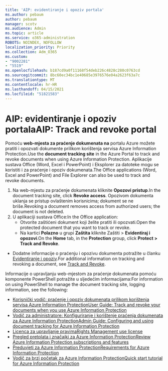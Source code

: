 ```yaml
---
title: 'AIP: evidentiranje i opoziv portala'
ms.author: pebaum
author: pebaum
manager: scotv
ms.audience: Admin
ms.topic: article
ms.service: o365-administration
ROBOTS: NOINDEX, NOFOLLOW
localization_priority: Priority
ms.collection: Adm_O365
ms.custom:
- "9002281"
- "5519"
ms.openlocfilehash: b187cd9a0f11168f54deb226c4828c280c0763cd
ms.sourcegitcommit: 8bc60ec34bc1e40685e3976576e04a2623f63a7c
ms.translationtype: MT
ms.contentlocale: hr-HR
ms.lasthandoff: 04/15/2021
ms.locfileid: "51821583"
---
```

# <a name="aip-track-and-revoke-portal"></a><span data-ttu-id="18c0d-102">AIP: evidentiranje i opoziv portala</span><span class="sxs-lookup"><span data-stu-id="18c0d-102">AIP: Track and revoke portal</span></span>

<span data-ttu-id="18c0d-103">Pomoću **web-mjesta za praćenje dokumenata na** portalu Azure možete pratiti i opozvati dokumente prilikom korištenja servisa Azure Information Protection.</span><span class="sxs-lookup"><span data-stu-id="18c0d-103">Use the **document tracking site** in the Azure Portal to track and revoke documents when using Azure Information Protection.</span></span> <span data-ttu-id="18c0d-104">Aplikacije sustava Office (Word, Excel i PowerPoint) i Eksplorer za datoteke mogu se koristiti i za praćenje i opoziv dokumenata.</span><span class="sxs-lookup"><span data-stu-id="18c0d-104">The Office applications (Word, Excel and PowerPoint) and File Explorer can also be used to track and revoke documents.</span></span>

1. <span data-ttu-id="18c0d-105">Na web-mjestu za praćenje dokumenata kliknite **Opozovi pristup**.</span><span class="sxs-lookup"><span data-stu-id="18c0d-105">In the document tracking site, click **Revoke access**.</span></span> <span data-ttu-id="18c0d-106">Opozivom dokumenta uklanja se pristup ovlaštenim korisnicima; dokument se ne briše.</span><span class="sxs-lookup"><span data-stu-id="18c0d-106">Revoking a document removes access from authorized users; the document is not deleted.</span></span>
2. <span data-ttu-id="18c0d-107">U aplikaciji sustava Office:</span><span class="sxs-lookup"><span data-stu-id="18c0d-107">In the Office application:</span></span>
    - <span data-ttu-id="18c0d-108">Otvorite zaštićeni dokument koji želite pratiti ili opozvati.</span><span class="sxs-lookup"><span data-stu-id="18c0d-108">Open the protected document that you want to track or revoke.</span></span>
    - <span data-ttu-id="18c0d-109">Na kartici **Polazno** u grupi **Zaštita** kliknite Zaštiti > **Evidentiraj i opozovi**.</span><span class="sxs-lookup"><span data-stu-id="18c0d-109">On the **Home** tab, in the **Protection** group, click **Protect > Track and Revoke**.</span></span>

- <span data-ttu-id="18c0d-110">Dodatne informacije o praćenju i opozivu dokumenta potražite u članku [Evidentiranje i opoziv](https://docs.microsoft.com/azure/information-protection/rms-client/client-track-revoke).</span><span class="sxs-lookup"><span data-stu-id="18c0d-110">For additional information on tracking and revoking a document, see [Track and Revoke](https://docs.microsoft.com/azure/information-protection/rms-client/client-track-revoke).</span></span>

<span data-ttu-id="18c0d-111">Informacije o upravljanju web-mjestom za praćenje dokumenata pomoću komponente PowerShell potražite u sljedećim informacijama:</span><span class="sxs-lookup"><span data-stu-id="18c0d-111">For information on using PowerShell to manage the document tracking site, logging information, see the following:</span></span>
- [<span data-ttu-id="18c0d-112">Korisnički vodič: praćenje i opoziv dokumenata prilikom korištenja servisa Azure Information Protection</span><span class="sxs-lookup"><span data-stu-id="18c0d-112">User Guide: Track and revoke your documents when you use Azure Information Protection</span></span>](https://docs.microsoft.com/azure/information-protection/rms-client/client-track-revoke)
- [<span data-ttu-id="18c0d-113">Vodič za administratore: Konfiguriranje i korištenje praćenja dokumenata za Azure Information Protection</span><span class="sxs-lookup"><span data-stu-id="18c0d-113">Admin Guide: Configuring and using document tracking for Azure Information Protection</span></span>](https://docs.microsoft.com/azure/information-protection/rms-client/client-admin-guide-document-tracking)
- [<span data-ttu-id="18c0d-114">Licenca za upravljanje pravima</span><span class="sxs-lookup"><span data-stu-id="18c0d-114">Rights Management use license</span></span>](https://docs.microsoft.com/azure/information-protection/configure-usage-rights#rights-management-use-license)
- [<span data-ttu-id="18c0d-115">Pregled pretplata i značajki za Azure Information Protection</span><span class="sxs-lookup"><span data-stu-id="18c0d-115">Review Azure Information Protection subscriptions and features</span></span>](https://azure.microsoft.com/pricing/details/information-protection)
- [<span data-ttu-id="18c0d-116">Preduvjeti za Azure Information Protection</span><span class="sxs-lookup"><span data-stu-id="18c0d-116">Requirements for Azure Information Protection</span></span>](https://docs.microsoft.com/azure/information-protection/get-started/requirements)
- [<span data-ttu-id="18c0d-117">Vodič za brzi početak za Azure Information Protection</span><span class="sxs-lookup"><span data-stu-id="18c0d-117">Quick start tutorial for Azure Information Protection</span></span>](https://docs.microsoft.com/azure/information-protection/get-started/infoprotect-quick-start-tutorial)
